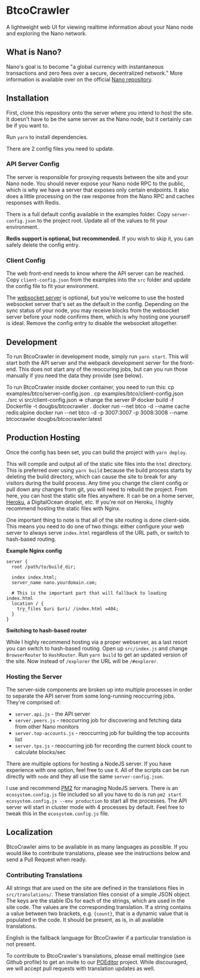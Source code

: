 # BtcoCrawler

A lightweight web UI for viewing realtime information about your Nano node and exploring the Nano network.

## What is Nano?

Nano's goal is to become "a global currency with instantaneous transactions and zero fees over a secure, decentralized network." More information is available over on the official [Nano repository](https://github.com/nanocurrency/raiblocks).

## Installation

First, clone this repository onto the server where you intend to host the site. It doesn't have to be the same server as the Nano node, but it certainly can be if you want to.

Run `yarn` to install dependencies.

There are 2 config files you need to update.

### API Server Config

The server is responsible for proxying requests between the site and your Nano node. You should never expose your Nano node RPC to the public, which is why we have a server that exposes only certain endpoints. It also does a little processing on the raw response from the Nano RPC and caches responses with Redis.

There is a full default config available in the examples folder. Copy `server-config.json` to the project root. Update all of the values to fit your environment.

**Redis support is optional, but recommended.** If you wish to skip it, you can safely delete the config entry.

### Client Config

The web front-end needs to know where the API server can be reached. Copy `client-config.json` from the examples into the `src` folder and update the config file to fit your environment.

The [websocket server](https://github.com/meltingice/nanovault-ws) is optional, but you're welcome to use the hosted websocket server that's set as the default in the config. Depending on the sync status of your node, you may receive blocks from the websocket server before your node confirms them, which is why hosting one yourself is ideal. Remove the config entry to disable the websocket altogether.

## Development

To run BtcoCrawler in development mode, simply run `yarn start`. This will start both the API server and the webpack development server for the front-end. This does not start any of the reoccuring jobs, but can you run those manually if you need the data they provide (see below).

To run BtcoCrawler inside docker container, you need to run this:
cp examples/btco/server-config.json .
cp examples/btco/client-config.json ./src
vi src/client-config.json => change the server IP
docker build -f Dockerfile -t dougbs/btcocrawler .
docker run --net btco -d --name cache redis:alpine
docker run --net btco -d -p 3007:3007 -p 3008:3008 --name btcocrawler dougbs/btcocrawler:latest

## Production Hosting

Once the config has been set, you can build the project with `yarn deploy`.

This will compile and output all of the static site files into the `html` directory. This is preferred over using `yarn build` because the build process starts by deleting the build directory, which can cause the site to break for any visitors during the build process. Any time you change the client config or pull down any changes from git, you will need to rebuild the project. From here, you can host the static site files anywhere. It can be on a home server, [Heroku](https://github.com/mars/create-react-app-buildpack), a DigitalOcean droplet, etc. If you're not on Heroku, I highly recommend hosting the static files with Nginx.

One important thing to note is that all of the site routing is done client-side. This means you need to do one of two things: either configure your web server to always serve `index.html` regardless of the URL path, or switch to hash-based routing.

**Example Nginx config**

```nginx
server {
  root /path/to/build_dir;

  index index.html;
  server_name nano.yourdomain.com;

  # This is the important part that will fallback to loading index.html
  location / {
    try_files $uri $uri/ /index.html =404;
  }
}
```

**Switching to hash-based router**

While I highly recommend hosting via a proper webserver, as a last resort you can switch to hash-based routing. Open up `src/index.js` and change `BrowserRouter` to `HashRouter`. Run `yarn build` to get an updated version of the site. Now instead of `/explorer` the URL will be `/#explorer`.

### Hosting the Server

The server-side components are broken up into multiple processes in order to separate the API server from some long-running reoccurring jobs. They're comprised of:

- `server.api.js` - the API server
- `server.peers.js` - reoccurring job for discovering and fetching data from other Nano monitors
- `server.top-accounts.js` - reoccurring job for building the top accounts list
- `server.tps.js` - reoccurring job for recording the current block count to calculate blocks/sec

There are multiple options for hosting a NodeJS server. If you have experience with one option, feel free to use it. All of the scripts can be run directly with `node` and they all use the same `server-config.json`.

I use and recommend [PM2](https://www.npmjs.com/package/pm2) for managing NodeJS servers. There is an `ecosystem.config.js` file included so all you have to do is run `pm2 start ecosystem.config.js --env production` to start all the processes. The API server will start in cluster mode with 4 processes by default. Feel free to tweak this in the `ecosystem.config.js` file.

## Localization

BtcoCrawler aims to be available in as many languages as possible. If you would like to contribute translations, please see the instructions below and send a Pull Request when ready.

### Contributing Translations

All strings that are used on the site are defined in the translations files in `src/translations/`. These translation files consist of a simple JSON object. The keys are the stable IDs for each of the strings, which are used in the site code. The values are the corresponding translation. If a string contains a value between two brackets, e.g. `{count}`, that is a dynamic value that is populated in the code. It should be present, as is, in all available translations.

English is the fallback language for BtcoCrawler if a particular translation is not present.

To contribute to BtcoCrawler's translations, please email meltingice (see Github profile) to get an invite to our [POEditor](https://poeditor.com/) project. While discouraged, we will accept pull requests with translation updates as well.
